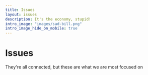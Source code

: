 ```yaml
---
title: Issues
layout: issues
description: It's the economy, stupid!
intro_image: "images/sad-bill.png"
intro_image_hide_on_mobile: true
---
```


# Issues

They're all connected, but these are what we are most focused on